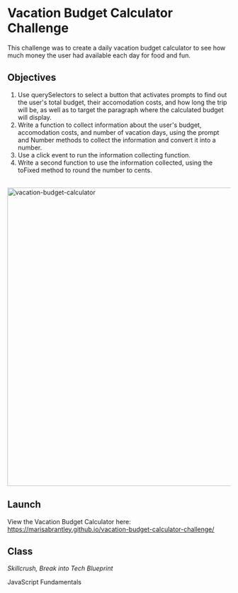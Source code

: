 # Vacation Budget Calculator Challenge

This challenge was to create a daily vacation budget calculator to see how much money the user had available each day for food and fun.

## Objectives

1. Use querySelectors to select a button that activates prompts to find out the user's total budget, their accomodation costs, and how long the trip will be, as well as to target the paragraph where the calculated budget will display.
2. Write a function to collect information about the user's budget, accomodation costs, and number of vacation days, using the prompt and Number methods to collect the information and convert it into a number.
3. Use a click event to run the information collecting function.
4. Write a second function to use the information collected, using the toFixed method to round the number to cents.
<br />

<img width="673" alt="vacation-budget-calculator" src="https://user-images.githubusercontent.com/60168324/149841378-1d03f8f0-a260-4d57-87d8-5893df482443.png">

## Launch

View the Vacation Budget Calculator here: https://marisabrantley.github.io/vacation-budget-calculator-challenge/

## Class

*Skillcrush, Break into Tech Blueprint*

JavaScript Fundamentals
